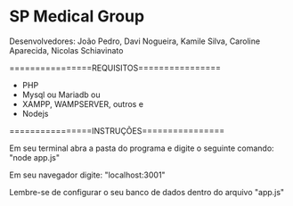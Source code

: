 <h1>SP Medical Group</h1>

Desenvolvedores: João Pedro, Davi Nogueira, Kamile Silva, Caroline Aparecida, Nicolas Schiavinato

================REQUISITOS================

- PHP
- Mysql ou Mariadb
  ou
- XAMPP, WAMPSERVER, outros
e
- Nodejs

================INSTRUÇÕES================

Em seu terminal abra a pasta do programa e digite o seguinte comando: "node app.js"

Em seu navegador digite: "localhost:3001"

Lembre-se de configurar o seu banco de dados dentro do arquivo "app.js"
 
